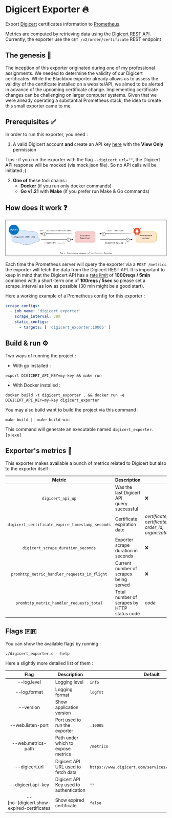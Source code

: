 # Digicert Exporter 🔥

Export [Digicert](https://www.digicert.com/) certificates information to [Prometheus](https://prometheus.io).

Metrics are computed by retrieving data using
the [Digicert REST API](https://dev.digicert.com/en/certcentral-apis/services-api/orders/list-orders.html).
Currently, the exporter use the `GET /v2/order/certificate` REST endpoint

## The genesis 🧠

The inception of this exporter originated during one of my professional assignments. We needed to determine the validity
of our Digicert certificates. While the Blackbox exporter already allows us to assess the validity of the certificate
installed on a website/API, we aimed to be alerted in advance of the upcoming certificate change. Implementing
certificate changes can be challenging on larger computer systems. Given that we were already operating a substantial
Prometheus stack, the idea to create this small exporter came to me.

## Prerequisites ✅

In order to run this exporter, you need :

1) A valid Digicert account **and** create an API
   key [here](https://www.digicert.com/secure/automation/api-keys/) with the **View Only** permission

Tips : if you run the exporter with the flag `--digicert.url=""`, the Digicert API response will be mocked (via
mock.json file). So no API calls will be initiated ;)

2) **One of** these tool chains :
    - **Docker** (if you run only docker commands)
    - **Go v1.21** with **Make**  (if you prefer run Make & Go commands)

## How does it work ❓

![](digicert_exporter_schema.png "Fig 1. Functioning diagram of the Digicert Exporter")

Each time the Prometheus server will query the exporter via a `POST /metrics` the exporter will fetch the data from the
Digicert REST API.
It is important to keep in mind that the Digicert API has
a [rate limit](https://dev.digicert.com/en/certcentral-apis/services-api/rate-limits.html) of **1000reqs / 5min**
combined
with a short-term one of **100reqs / 5sec** so please set a scrape_interval as low as possible (30 min might be a good
start).

Here a working example of a Prometheus config for this exporter :

```yaml
scrape_configs:
  - job_name: 'digicert_exporter'
    scrape_interval: 30m
    static_configs:
      - targets: [ 'digicert_exporter:10005' ]
```

## Build & run ⚙️

Two ways of running the project :

- With go installed :

```shell
export DIGICERT_API_KEY=my-key && make run 
```

- With Docker installed :

```shell
docker build -t digicert_exporter . && docker run -e DIGICERT_API_KEY=my-key digicert_exporter
```

You may also build want to build the project via this command :

```shell
make build || make build-win
```

This command will generate an executable named `digicert_exporter.[o|exe]`

## Exporter's metrics 🧰

This exporter makes available a bunch of metrics related to Digicert but also to the exporter itself :

|                     Metric                      | Description                                      | Labels                                                                           | Notes                                                 |
|:-----------------------------------------------:|--------------------------------------------------|----------------------------------------------------------------------------------|-------------------------------------------------------|
|                `digicert_api_up`                | Was the last Digicert API<br/> query successful  | ❌                                                                                | ❌                                                     |
| `digicert_certificate_expire_timestamp_seconds` | Certificate expiration date                      | _certificate_common_name, <br/>certificate_id, <br/>order_id, <br/>organization_ | ❌                                                     |
|       `digicert_scrape_duration_seconds`        | Exporter scrape duration in seconds              | ❌                                                                                | ❌                                                     |
|  `promhttp_metric_handler_requests_in_flight`   | Current number of scrapes being served           | ❌                                                                                | Available with the<br/> `--web.exporter-metrics` flag |
|    `promhttp_metric_handler_requests_total`     | Total number of scrapes by HTTP<br/> status code | _code_                                                                           | Available with the<br/> `--web.exporter-metrics` flag |

## Flags 🇫🇷

You can show the available flags by running :

```shell
./digicert_exporter.o --help
```

Here a slightly more detailed list of them :

|                   Flag                    | Description                             | Default                                                  | Related environment variable       |
|:-----------------------------------------:|-----------------------------------------|----------------------------------------------------------|------------------------------------|
|                --log.level                | Logging level                           | `info`                                                   | ❌                                  |
|               --log.format                | Logging format                          | `logfmt`                                                 | ❌                                  |
|                 --version                 | Show application version                |                                                          | ❌                                  |
|             --web.listen-port             | Port used to run the exporter           | `:10005`                                                 | EXPORTER_PORT                      |
|            --web.metrics-path             | Path under which to expose metrics      | `/metrics`                                               | EXPORTER_PATH                      |
|              --digicert.url               | Digicert API URL used to fetch data     | `https://www.digicert.com/services/v2/order/certificate` | DIGICERT_URL                       |
|            --digicert.api-key             | Digicert API Key used to authentication | `""`                                                     | DIGICERT_API_KEY                   |
| --[no-]digicert.show-expired-certificates | Show expired certificate                | `false`                                                  | DIGICERT_SHOW_EXPIRED_CERTIFICATES |
